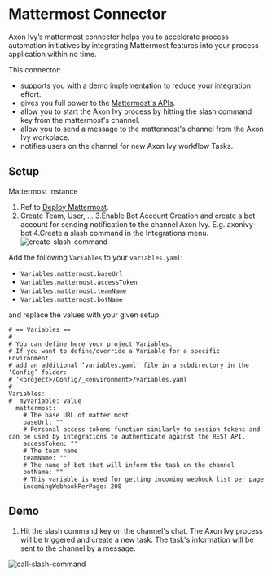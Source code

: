 # Mattermost Connector

Axon Ivy’s mattermost connector helps you to accelerate process automation initiatives by integrating Mattermost features into your process application within no time.

This connector:

- supports you with a demo implementation to reduce your integration effort.
- gives you full power to the [Mattermost's APIs](https://api.mattermost.com/).
- allow you to start the Axon Ivy process by hitting the slash command key from the mattermost's channel.
- allow you to send a message to the mattermost's channel from the Axon Ivy workplace.
- notifies users on the channel for new Axon Ivy workflow Tasks.

## Setup

Mattermost Instance

1. Ref to [Deploy Mattermost](https://docs.mattermost.com/guides/deployment.html).
2. Create Team, User, ...
3.Enable Bot Account Creation and create a bot account for sending notification to the channel Axon Ivy. E.g. 
   axonivy-bot
4.Create a slash command in the Integrations menu.
   ![create-slash-command](images/create-slash-command.png)

Add the following `Variables` to your `variables.yaml`:

- `Variables.mattermost.baseUrl`
- `Variables.mattermost.accessToken`
- `Variables.mattermost.teamName`
- `Variables.mattermost.botName`

and replace the values with your given setup.

```
# == Variables ==
# 
# You can define here your project Variables.
# If you want to define/override a Variable for a specific Environment, 
# add an additional ‘variables.yaml’ file in a subdirectory in the ‘Config’ folder: 
# '<project>/Config/_<environment>/variables.yaml
#
Variables:
#  myVariable: value
  mattermost:
    # The base URL of matter most
    baseUrl: ""
    # Personal access tokens function similarly to session tokens and can be used by integrations to authenticate against the REST API.
    accessToken: ""
    # The team name
    teamName: ""
    # The name of bot that will inform the task on the channel
    botName: ""
    # This variable is used for getting incoming webhook list per page
    incomingWebhookPerPage: 200

```

## Demo

1. Hit the slash command key on the channel's chat.
   The Axon Ivy process will be triggered and create a new task.
   The task's information will be sent to the channel by a message.

![call-slash-command](images/slash-command.png)